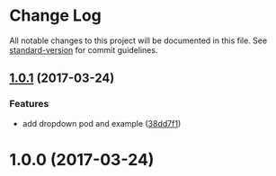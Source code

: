 # Change Log

All notable changes to this project will be documented in this file. See [standard-version](https://github.com/conventional-changelog/standard-version) for commit guidelines.

<a name="1.0.1"></a>
## [1.0.1](https://github.com/StanDimitroff/SDDropdown/compare/v1.0.0...v1.0.1) (2017-03-24)


### Features

* add dropdown pod and example ([38dd7f1](https://github.com/StanDimitroff/SDDropdown/commit/38dd7f1))



<a name="1.0.0"></a>
# 1.0.0 (2017-03-24)
